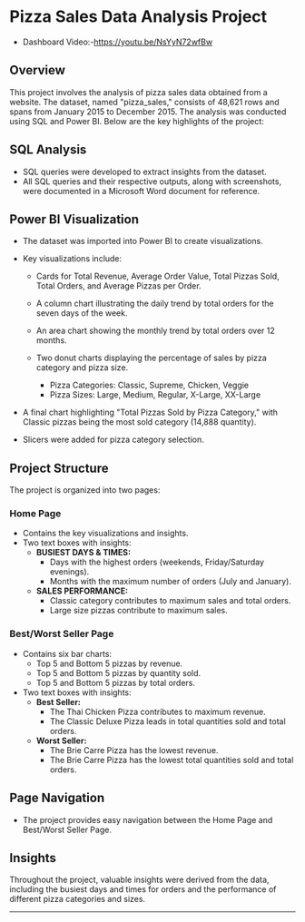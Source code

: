 # Pizza Sales Data Analysis Project


- Dashboard Video:-https://youtu.be/NsYyN72wfBw

## Overview

This project involves the analysis of pizza sales data obtained from a website. The dataset, named "pizza_sales," consists of 48,621 rows and spans from January 2015 to December 2015. The analysis was conducted using SQL and Power BI. Below are the key highlights of the project:

## SQL Analysis

- SQL queries were developed to extract insights from the dataset.
- All SQL queries and their respective outputs, along with screenshots, were documented in a Microsoft Word document for reference.

## Power BI Visualization

- The dataset was imported into Power BI to create visualizations.
- Key visualizations include:
  - Cards for Total Revenue, Average Order Value, Total Pizzas Sold, Total Orders, and Average Pizzas per Order.
  - A column chart illustrating the daily trend by total orders for the seven days of the week.
  - An area chart showing the monthly trend by total orders over 12 months.
  - Two donut charts displaying the percentage of sales by pizza category and pizza size.
  
    - Pizza Categories: Classic, Supreme, Chicken, Veggie
    - Pizza Sizes: Large, Medium, Regular, X-Large, XX-Large
  
- A final chart highlighting "Total Pizzas Sold by Pizza Category," with Classic pizzas being the most sold category (14,888 quantity).
- Slicers were added for pizza category selection.

## Project Structure

The project is organized into two pages:

### Home Page

- Contains the key visualizations and insights.
- Two text boxes with insights:
  - **BUSIEST DAYS & TIMES:**
    - Days with the highest orders (weekends, Friday/Saturday evenings).
    - Months with the maximum number of orders (July and January).
  - **SALES PERFORMANCE:**
    - Classic category contributes to maximum sales and total orders.
    - Large size pizzas contribute to maximum sales.

### Best/Worst Seller Page

- Contains six bar charts:
  - Top 5 and Bottom 5 pizzas by revenue.
  - Top 5 and Bottom 5 pizzas by quantity sold.
  - Top 5 and Bottom 5 pizzas by total orders.
- Two text boxes with insights:
  - **Best Seller:**
    - The Thai Chicken Pizza contributes to maximum revenue.
    - The Classic Deluxe Pizza leads in total quantities sold and total orders.
  - **Worst Seller:**
    - The Brie Carre Pizza has the lowest revenue.
    - The Brie Carre Pizza has the lowest total quantities sold and total orders.

## Page Navigation

- The project provides easy navigation between the Home Page and Best/Worst Seller Page.

## Insights

Throughout the project, valuable insights were derived from the data, including the busiest days and times for orders and the performance of different pizza categories and sizes.

---


